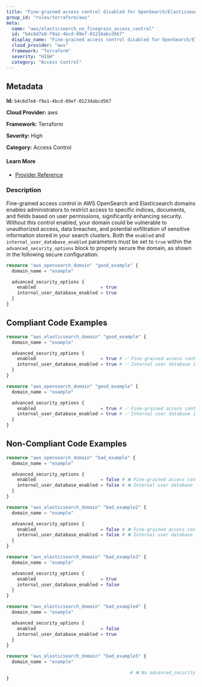 ```yaml
---
title: "Fine-grained access control disabled for OpenSearch/Elasticsearch"
group_id: "rules/terraform/aws"
meta:
  name: "aws/elasticsearch_no_finegrain_access_control"
  id: "b4c6d7e8-f9a1-4bcd-89ef-01234abcd567"
  display_name: "Fine-grained access control disabled for OpenSearch/Elasticsearch"
  cloud_provider: "aws"
  framework: "Terraform"
  severity: "HIGH"
  category: "Access Control"
---
```

## Metadata

**Id:** `b4c6d7e8-f9a1-4bcd-89ef-01234abcd567`

**Cloud Provider:** aws

**Framework:** Terraform

**Severity:** High

**Category:** Access Control

#### Learn More

 - [Provider Reference](https://registry.terraform.io/providers/hashicorp/aws/latest/docs/resources/opensearch_domain#advanced_security_options)

### Description

 Fine-grained access control in AWS OpenSearch and Elasticsearch domains enables administrators to restrict access to specific indices, documents, and fields based on user permissions, significantly enhancing security. Without this control enabled, your domain could be vulnerable to unauthorized access, data breaches, and potential exfiltration of sensitive information stored in your search clusters. Both the `enabled` and `internal_user_database_enabled` parameters must be set to `true` within the `advanced_security_options` block to properly secure the domain, as shown in the following secure configuration:

```terraform
resource "aws_opensearch_domain" "good_example" {
  domain_name = "example"

  advanced_security_options {
    enabled                        = true
    internal_user_database_enabled = true
  }
}
```


## Compliant Code Examples
```terraform
resource "aws_elasticsearch_domain" "good_example" {
  domain_name = "example"

  advanced_security_options {
    enabled                        = true # ✅ Fine-grained access control is enabled
    internal_user_database_enabled = true # ✅ Internal user database is enabled
  }
}

```

```terraform
resource "aws_opensearch_domain" "good_example" {
  domain_name = "example"

  advanced_security_options {
    enabled                        = true # ✅ Fine-grained access control is enabled
    internal_user_database_enabled = true # ✅ Internal user database is enabled
  }
}

```
## Non-Compliant Code Examples
```terraform
resource "aws_opensearch_domain" "bad_example" {
  domain_name = "example"

  advanced_security_options {
    enabled                        = false # ❌ Fine-grained access control is disabled
    internal_user_database_enabled = false # ❌ Internal user database is disabled
  }
}

resource "aws_elasticsearch_domain" "bad_example2" {
  domain_name = "example"

  advanced_security_options {
    enabled                        = false # ❌ Fine-grained access control is disabled
    internal_user_database_enabled = false # ❌ Internal user database is disabled
  }
}

resource "aws_elasticsearch_domain" "bad_example3" {
  domain_name = "example"

  advanced_security_options {
    enabled                        = true
    internal_user_database_enabled = false
  }
}

resource "aws_elasticsearch_domain" "bad_example4" {
  domain_name = "example"

  advanced_security_options {
    enabled                        = false
    internal_user_database_enabled = true
  }
}

resource "aws_elasticsearch_domain" "bad_example5" {
  domain_name = "example"

                                              # ❌ No advanced_security_options block
}

```
